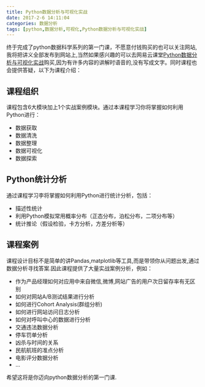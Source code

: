 ```yaml
---
title: Python数据分析与可视化实战
date: 2017-2-6 14:11:04
categories: 数据分析
tags: [python,数据分析,可视化,Python数据分析与可视化实战]
---
```


终于完成了python数据科学系列的第一门课，不愿意付钱购买的也可以关注网站,我将把讲义全部发布到网站上,当然如果感兴趣的可以去网易云课堂[Python数据分析与可视化实战](http://study.163.com/course/courseMain.htm?courseId=1003307013#/courseDetail)购买,因为有许多内容的讲解时语音的,没有写成文字。同时课程也会提供答疑，以下为课程介绍：

## 课程组织

课程包含6大模块加上1个实战案例模块。通过本课程学习你将掌握如何利用Python进行：

+  数据获取
+  数据清洗
+  数据整理
+  数据可视化
+  数据探索

## Python统计分析

通过课程学习李将掌握如何利用Python进行统计分析，包括：

+ 描述性统计
+ 利用Python模拟常用概率分布（正态分布，泊松分布，二项分布等）
+ 统计推论（假设检验，卡方分析，方差分析等）

## 课程案例

课程设计目标不是简单的讲Pandas,matplotlib等工具,而是带领你从问题出发,通过数据分析寻找答案.因此课程提供了大量实战案例分析，例如：

+  作为产品经理如何对应用中来自微信,微博,网站广告的用户次日留存率有无区别
+ 如何对网站A/B测试结果进行分析
+ 如何进行Cohort Analysis(群组分析)
+ 如何进行网站访问日志分析
+ 如何对呼叫中心的数据进行分析
+ 交通违法数据分析
+ 停车罚单分析
+ 凶杀与时间的关系
+ 民航航班的准点分析
+ 电影评分数据分析 
+ ...

希望这将是你迈向python数据分析的第一门课.

